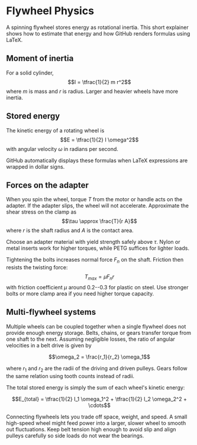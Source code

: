 # Flywheel Physics

A spinning flywheel stores energy as rotational inertia.
This short explainer shows how to estimate that energy
and how GitHub renders formulas using LaTeX.

## Moment of inertia

For a solid cylinder,
$$I = \tfrac{1}{2} m r^2$$
where $m$ is mass and $r$ is radius.
Larger and heavier wheels have more inertia.

## Stored energy

The kinetic energy of a rotating wheel is
$$E = \tfrac{1}{2} I \omega^2$$
with angular velocity $\omega$ in radians per second.

GitHub automatically displays these formulas when
LaTeX expressions are wrapped in dollar signs.

## Forces on the adapter

When you spin the wheel, torque $T$ from the motor or handle acts on the adapter. If the adapter slips, the wheel will not accelerate. Approximate the shear stress on the clamp as
$$\tau \approx \frac{T}{r A}$$
where $r$ is the shaft radius and $A$ is the contact area.

Choose an adapter material with yield strength safely above $\tau$.
Nylon or metal inserts work for higher torques, while PETG suffices for lighter loads.

Tightening the bolts increases normal force $F_n$ on the shaft. Friction then resists the twisting force:
$$T_{max} = \mu F_n r$$
with friction coefficient $\mu$ around 0.2--0.3 for plastic on steel.
Use stronger bolts or more clamp area if you need higher torque capacity.

## Multi-flywheel systems

Multiple wheels can be coupled together when a single flywheel does not
provide enough energy storage.  Belts, chains, or gears transfer torque
from one shaft to the next.  Assuming negligible losses, the ratio of
angular velocities in a belt drive is given by

$$\omega_2 = \frac{r_1}{r_2} \omega_1$$

where $r_1$ and $r_2$ are the radii of the driving and driven pulleys.
Gears follow the same relation using tooth counts instead of radii.

The total stored energy is simply the sum of each wheel's kinetic
energy:

$$E_{total} = \tfrac{1}{2} I_1 \omega_1^2 + \tfrac{1}{2} I_2 \omega_2^2 + \cdots$$

Connecting flywheels lets you trade off space, weight, and speed.  A
small high-speed wheel might feed power into a larger, slower wheel to
smooth out fluctuations.  Keep belt tension high enough to avoid slip
and align pulleys carefully so side loads do not wear the bearings.
